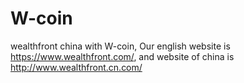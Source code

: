 # W-coin
wealthfront china with W-coin,
Our english website is https://www.wealthfront.com/,
and website of china is http://www.wealthfront.cn.com/
